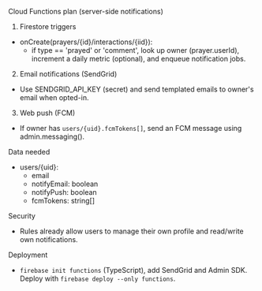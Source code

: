 Cloud Functions plan (server-side notifications)

1) Firestore triggers
- onCreate(prayers/{id}/interactions/{iid}):
  - if type == 'prayed' or 'comment', look up owner (prayer.userId), increment a daily metric (optional), and enqueue notification jobs.

2) Email notifications (SendGrid)
- Use SENDGRID_API_KEY (secret) and send templated emails to owner's email when opted-in.

3) Web push (FCM)
- If owner has `users/{uid}.fcmTokens[]`, send an FCM message using admin.messaging().

Data needed
- users/{uid}:
  - email
  - notifyEmail: boolean
  - notifyPush: boolean
  - fcmTokens: string[]

Security
- Rules already allow users to manage their own profile and read/write own notifications.

Deployment
- `firebase init functions` (TypeScript), add SendGrid and Admin SDK. Deploy with `firebase deploy --only functions`.


